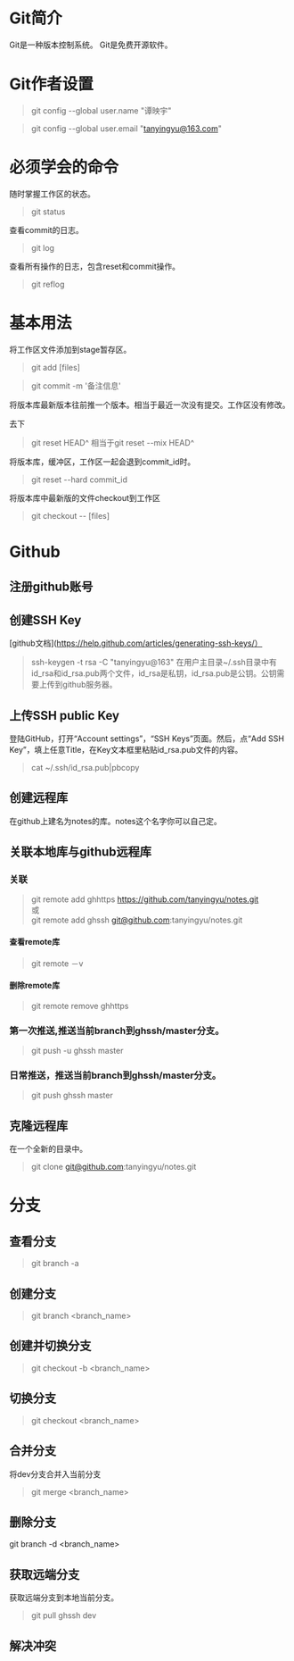 # Git简介
Git是一种版本控制系统。
Git是免费开源软件。

# Git作者设置

>git config --global user.name "谭映宇"

>git config --global user.email "tanyingyu@163.com"

# 必须学会的命令

随时掌握工作区的状态。

>git status  

查看commit的日志。  

>git log  

查看所有操作的日志，包含reset和commit操作。

>git reflog

# 基本用法

将工作区文件添加到stage暂存区。

>git add [files]


>git commit -m '备注信息'

将版本库最新版本往前推一个版本。相当于最近一次没有提交。工作区没有修改。

去下

>git reset HEAD^
相当于git reset --mix HEAD^

将版本库，缓冲区，工作区一起会退到commit_id时。
>git reset --hard commit_id 

将版本库中最新版的文件checkout到工作区
>git checkout -- [files]

# Github
## 注册github账号

## 创建SSH Key
[github文档](https://help.github.com/articles/generating-ssh-keys/）
>ssh-keygen -t rsa -C "tanyingyu@163"
在用户主目录~/.ssh目录中有id_rsa和id_rsa.pub两个文件，id_rsa是私钥，id_rsa.pub是公钥。公钥需要上传到github服务器。

## 上传SSH public Key
登陆GitHub，打开“Account settings”，“SSH Keys”页面。然后，点“Add SSH Key”，填上任意Title，在Key文本框里粘贴id_rsa.pub文件的内容。
>cat ~/.ssh/id_rsa.pub|pbcopy

## 创建远程库
在github上建名为notes的库。notes这个名字你可以自己定。

## 关联本地库与github远程库  
### 关联  
>git remote add ghhttps https://github.com/tanyingyu/notes.git  
或  
>git remote add ghssh git@github.com:tanyingyu/notes.git  
#### 查看remote库  
>git remote －v  
#### 删除remote库  
>git remote remove ghhttps  
### 第一次推送,推送当前branch到ghssh/master分支。    
>git push -u ghssh master  
### 日常推送，推送当前branch到ghssh/master分支。  
>git push ghssh master  

## 克隆远程库
在一个全新的目录中。
>git clone git@github.com:tanyingyu/notes.git  

# 分支
## 查看分支  
>git branch -a  
## 创建分支  
>git branch <branch_name>  
## 创建并切换分支  
>git checkout -b <branch_name>    
## 切换分支  
>git checkout <branch_name>  
## 合并分支  
将dev分支合并入当前分支  
>git merge <branch_name>  
## 删除分支
git branch -d <branch_name>

## 获取远端分支  
获取远端分支到本地当前分支。  
>git pull ghssh dev  

## 解决冲突


